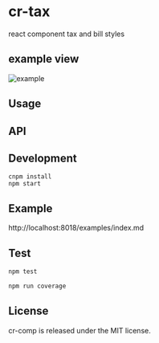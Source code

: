 # cr-tax

react component tax and bill styles

## example view
<img src="./github/example.png" alt="example" />

## Usage

## API

## Development

```
cnpm install
npm start
```

## Example

http://localhost:8018/examples/index.md

## Test
  ```js
  npm test
  
  npm run coverage
  ```



## License

cr-comp is released under the MIT license.
